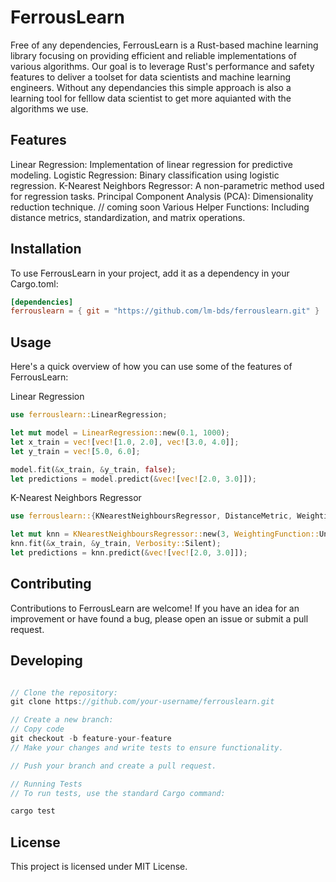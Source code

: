 # FerrousLearn

Free of any dependencies, FerrousLearn is a Rust-based machine learning library focusing on providing efficient and reliable implementations of various algorithms. Our goal is to leverage Rust's performance and safety features to deliver a toolset for data scientists and machine learning engineers.
Without any dependancies this simple approach is also a learning tool for felllow data scientist to get more aquianted with the algorithms we use.

## Features
Linear Regression: Implementation of linear regression for predictive modeling.
Logistic Regression: Binary classification using logistic regression.
K-Nearest Neighbors Regressor: A non-parametric method used for regression tasks.
Principal Component Analysis (PCA): Dimensionality reduction technique. // coming soon 
Various Helper Functions: Including distance metrics, standardization, and matrix operations.

## Installation
To use FerrousLearn in your project, add it as a dependency in your Cargo.toml:

```toml
[dependencies]
ferrouslearn = { git = "https://github.com/lm-bds/ferrouslearn.git" }
```

## Usage
Here's a quick overview of how you can use some of the features of FerrousLearn:

Linear Regression
```rust
use ferrouslearn::LinearRegression;

let mut model = LinearRegression::new(0.1, 1000);
let x_train = vec![vec![1.0, 2.0], vec![3.0, 4.0]];
let y_train = vec![5.0, 6.0];

model.fit(&x_train, &y_train, false);
let predictions = model.predict(&vec![vec![2.0, 3.0]]);
```

K-Nearest Neighbors Regressor
```rust
use ferrouslearn::{KNearestNeighboursRegressor, DistanceMetric, WeightingFunction};

let mut knn = KNearestNeighboursRegressor::new(3, WeightingFunction::Uniform, DistanceMetric::Euclidean);
knn.fit(&x_train, &y_train, Verbosity::Silent);
let predictions = knn.predict(&vec![vec![2.0, 3.0]]);
```

## Contributing
Contributions to FerrousLearn are welcome! If you have an idea for an improvement or have found a bug, please open an issue or submit a pull request.

## Developing
```rust

// Clone the repository:
git clone https://github.com/your-username/ferrouslearn.git

// Create a new branch:
// Copy code
git checkout -b feature-your-feature
// Make your changes and write tests to ensure functionality.

// Push your branch and create a pull request.

// Running Tests
// To run tests, use the standard Cargo command:

cargo test
```

## License
This project is licensed under MIT License.

